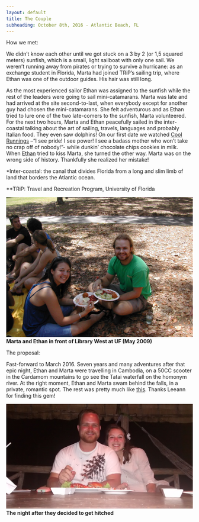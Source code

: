 ```yaml
---
layout: default
title: The Couple
subheading: October 8th, 2016 - Atlantic Beach, FL
---
```


How we met: 

We didn’t know each other until we got stuck on a 3 by 2 (or 1,5 squared meters) sunfish, which is a small, light sailboat with only one sail. We weren’t running away from pirates or trying to survive a hurricane: as an exchange student in Florida, Marta had joined TRiP’s sailing trip, where Ethan was one of the outdoor guides. His hair was still long.

As the most experienced sailor Ethan was assigned to the sunfish while the rest of the leaders were going to sail mini-catamarans. Marta was late and had arrived at the site second-to-last, when everybody except for another guy had chosen the mini-catamarans. She felt adventurous and as Ethan tried to lure one of the two late-comers to the sunfish, Marta volunteered. 
For the next two hours, Marta and Ethan peacefully sailed in the inter-coastal talking about the art of sailing, travels, languages and probably Italian food. They even saw dolphins!
On our first date we watched [Cool Runnings](https://www.youtube.com/watch?v=l_VMr3k152I) –“I see pride! I see power! I see a badass mother who won’t take no crap off of nobody!”- while dunkin’ chocolate chips cookies in milk. When [Ethan](https://m.xkcd.com/458/) tried to kiss Marta, she turned the other way. Marta was on the wrong side of history. Thankfully she realized her mistake!


*Inter-coastal: the canal that divides Florida from a long and slim limb of land that borders the Atlantic ocean. 

**TRiP: Travel and Recreation Program, University of Florida


![Marta and Ethan in front of Library West at UF](/img/DSCN7870.JPG)
**Marta and Ethan in front of Library West at UF (May 2009)**


The proposal:

Fast-forward to March 2016. Seven years and many adventures after that epic night, Ethan and Marta were travelling in Cambodia, on a 50CC scooter in the Cardamom mountains to go see the Tatai waterfall on the homonym river. At the right moment, Ethan and Marta swam behind the falls, in a private, romantic spot. 
The rest was pretty much like [this](https://www.youtube.com/watch?v=mtIUZBV9Ka4). Thanks Leeann for finding this gem!


![Bla bla](/img/IMG_20160305_070450866.jpg)
**The night after they decided to get hitched**




